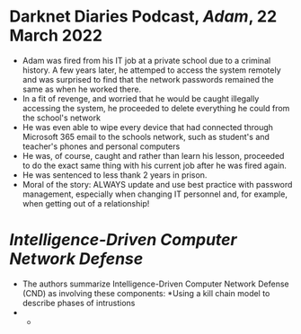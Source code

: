 # Darknet Diaries Podcast, _Adam_, 22 March 2022

* Adam was fired from his IT job at a private school due to a criminal history. A few years later, he attemped to access the system remotely and was surprised to find that the network passwords remained the same as when he worked there.
* In a fit of revenge, and worried that he would be caught illegally accessing the system, he proceeded to delete everything he could from the school's network
* He was even able to wipe every device that had connected through Microsoft 365 email to the schools network, such as student's and teacher's phones and personal computers
* He was, of course, caught and rather than learn his lesson, proceeded to do the exact same thing with his current job after he was fired again.
* He was sentenced to less thank 2 years in prison.
* Moral of the story: ALWAYS update and use best practice with password management, especially when changing IT personnel and, for example, when getting out of a relationship!

# _Intelligence-Driven Computer Network Defense_

* The authors summarize Intelligence-Driven Computer Network Defense (CND) as involving these components:
 *Using a kill chain model to describe phases of intrustions
* *
